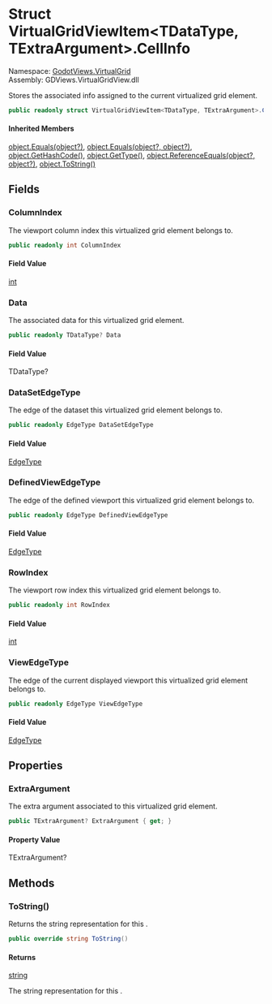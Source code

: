 # <a id="GodotViews_VirtualGrid_VirtualGridViewItem_2_CellInfo"></a> Struct VirtualGridViewItem<TDataType, TExtraArgument\>.CellInfo

Namespace: [GodotViews.VirtualGrid](GodotViews.VirtualGrid.md)  
Assembly: GDViews.VirtualGridView.dll  

Stores the associated info assigned to the current virtualized grid element.

```csharp
public readonly struct VirtualGridViewItem<TDataType, TExtraArgument>.CellInfo
```

#### Inherited Members

[object.Equals\(object?\)](https://learn.microsoft.com/dotnet/api/system.object.equals\#system\-object\-equals\(system\-object\)), 
[object.Equals\(object?, object?\)](https://learn.microsoft.com/dotnet/api/system.object.equals\#system\-object\-equals\(system\-object\-system\-object\)), 
[object.GetHashCode\(\)](https://learn.microsoft.com/dotnet/api/system.object.gethashcode), 
[object.GetType\(\)](https://learn.microsoft.com/dotnet/api/system.object.gettype), 
[object.ReferenceEquals\(object?, object?\)](https://learn.microsoft.com/dotnet/api/system.object.referenceequals), 
[object.ToString\(\)](https://learn.microsoft.com/dotnet/api/system.object.tostring)

## Fields

### <a id="GodotViews_VirtualGrid_VirtualGridViewItem_2_CellInfo_ColumnIndex"></a> ColumnIndex

The viewport column index this virtualized grid element belongs to.

```csharp
public readonly int ColumnIndex
```

#### Field Value

 [int](https://learn.microsoft.com/dotnet/api/system.int32)

### <a id="GodotViews_VirtualGrid_VirtualGridViewItem_2_CellInfo_Data"></a> Data

The associated data for this virtualized grid element.

```csharp
public readonly TDataType? Data
```

#### Field Value

 TDataType?

### <a id="GodotViews_VirtualGrid_VirtualGridViewItem_2_CellInfo_DataSetEdgeType"></a> DataSetEdgeType

The edge of the dataset this virtualized grid element belongs to.

```csharp
public readonly EdgeType DataSetEdgeType
```

#### Field Value

 [EdgeType](GodotViews.VirtualGrid.EdgeType.md)

### <a id="GodotViews_VirtualGrid_VirtualGridViewItem_2_CellInfo_DefinedViewEdgeType"></a> DefinedViewEdgeType

The edge of the defined viewport this virtualized grid element belongs to.

```csharp
public readonly EdgeType DefinedViewEdgeType
```

#### Field Value

 [EdgeType](GodotViews.VirtualGrid.EdgeType.md)

### <a id="GodotViews_VirtualGrid_VirtualGridViewItem_2_CellInfo_RowIndex"></a> RowIndex

The viewport row index this virtualized grid element belongs to.

```csharp
public readonly int RowIndex
```

#### Field Value

 [int](https://learn.microsoft.com/dotnet/api/system.int32)

### <a id="GodotViews_VirtualGrid_VirtualGridViewItem_2_CellInfo_ViewEdgeType"></a> ViewEdgeType

The edge of the current displayed viewport this virtualized grid element belongs to.

```csharp
public readonly EdgeType ViewEdgeType
```

#### Field Value

 [EdgeType](GodotViews.VirtualGrid.EdgeType.md)

## Properties

### <a id="GodotViews_VirtualGrid_VirtualGridViewItem_2_CellInfo_ExtraArgument"></a> ExtraArgument

The extra argument associated to this virtualized grid element.

```csharp
public TExtraArgument? ExtraArgument { get; }
```

#### Property Value

 TExtraArgument?

## Methods

### <a id="GodotViews_VirtualGrid_VirtualGridViewItem_2_CellInfo_ToString"></a> ToString\(\)

Returns the string representation for this <xref href="GodotViews.VirtualGrid.VirtualGridViewItem%602.CellInfo" data-throw-if-not-resolved="false"></xref>.

```csharp
public override string ToString()
```

#### Returns

 [string](https://learn.microsoft.com/dotnet/api/system.string)

The string representation for this <xref href="GodotViews.VirtualGrid.VirtualGridViewItem%602.CellInfo" data-throw-if-not-resolved="false"></xref>.

